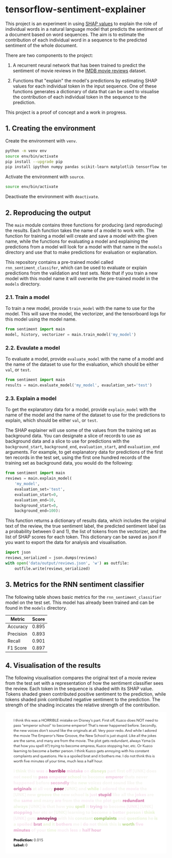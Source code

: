 # tensorflow-sentiment-explainer

This project is an experiment in using [SHAP values](https://christophm.github.io/interpretable-ml-book/shap.html) to explain the role of individual words in a natural language model that predicts the sentiment of a document based on word sequences. The aim is to estimate the contribution of each individual word in a sequence to the predicted sentiment of the whole document.

There are two components to the project:

1. A recurrent neural network that has been trained to predict the sentiment of movie reviews in the [IMDB movie reviews](https://www.tensorflow.org/datasets/catalog/imdb_reviews) dataset.

2. Functions that "explain" the model's predictions by estimating SHAP values for each individual token in the input sequence. One of these functions generates a dictionary of data that can be used to visualise the contribution of each individual token in the sequence to the prediction.

This project is a proof of concept and a work in progress.

## 1. Creating the environment

Create the environment with `venv`.

```zsh
python -m venv env
source env/bin/activate
pip install --upgrade pip
pip install ipython numpy pandas scikit-learn matplotlib tensorflow tensorflow-datasets shap
```

Activate the environment with `source`.

```zsh
source env/bin/activate
```

Deactivate the environment with `deactivate`.

## 2. Reproducing the output

The `main` module contains three functions for producing (and reproducing) the results. Each function takes the name of a model to work with. The function for training a model will create and save a model with the given name, while the functions for evaluating a model and explaining the predictions from a model will look for a model with that name in the `models` directory and use that to make predictions for evaluation or explanation.

This repository contains a pre-trained model called `rnn_sentiment_classifer`, which can be used to evaluate or explain predictions from the validation and test sets. Note that if you train a new model with this model name it will overwrite the pre-trained model in the `models` directory.

### 2.1. Train a model

To train a new model, provide `train_model` with the name to use for the model. This will save the model, the vectorizer, and the tensorboard logs for this model using the model name.

```python
from sentiment import main
model, history, vectorizer = main.train_model('my_model')
```

### 2.2. Evaulate a model

To evaluate a model, provide `evaluate_model` with the name of a model and the name of the dataset to use for the evaluation, which should be either `val`, or `test`.

```python
from sentiment import main
results = main.evaluate_model('my_model', evaulation_set='test')
```

### 2.3. Explain a model

To get the explanatory data for a model, provide `explain_model` with the name of the model and the name of the dataset to use for the predictions to explain, which should be either `val`, or `test`. 

The SHAP explainer will use some of the values from the training set as background data. You can designate a slice of records to use as background data and a slice to use for predictions with the `background_start`, `background_end`, `evaluation_start`, and `evaluation_end` arguments. For example, to get explanatory data for predictions of the first ten records in the test set, using the first one hundred records of the training set as background data, you would do the following:

```python
from sentiment import main
reviews = main.explain_model(
    'my_model',
    evaluation_set='test', 
    evaluation_start=0, 
    evaluation_end=10,
    background_start=0, 
    background_end=100):
```

This function returns a dictionary of results data, which includes the original text of the review, the true sentiment label, the predicted sentiment label (as a probability between 0 and 1), the list of tokens from the vectorizer, and the list of SHAP scores for each token. This dictionary can be saved as json if you want to export the data for analysis and visualisation.

```python
import json
reviews_serialized = json.dumps(reviews)
with open('data/output/reviews.json', 'w') as outfile:
    outfile.write(reviews_serialized)
```

## 3. Metrics for the RNN sentiment classifier

The following table shows basic metrics for the `rnn_sentiment_classifier` model on the test set. This model has already been trained and can be found in the `models` directory.

| Metric    | Score  |
| --------- | ------ |
| Accuracy  | 0.895  |
| Precision | 0.893  |
| Recall    | 0.901  |
| F1 Score  | 0.897  |

## 4. Visualisation of the results

The following visualisation compares the original text of a movie review from the test set with a representation of how the sentiment classifier sees the review. Each token in the sequence is shaded with its SHAP value. Tokens shaded green contributed positive sentiment to the prediction, while tokens shaded pink contributed negative sentiment to the prediction. The strength of the shading incicates the relative strength of the contribution.

<img src="docs/visual-explanation.png" width="800" alt="A visualisation of SHAP scores for each token in a sequence of tokens comprising a movie review" />
